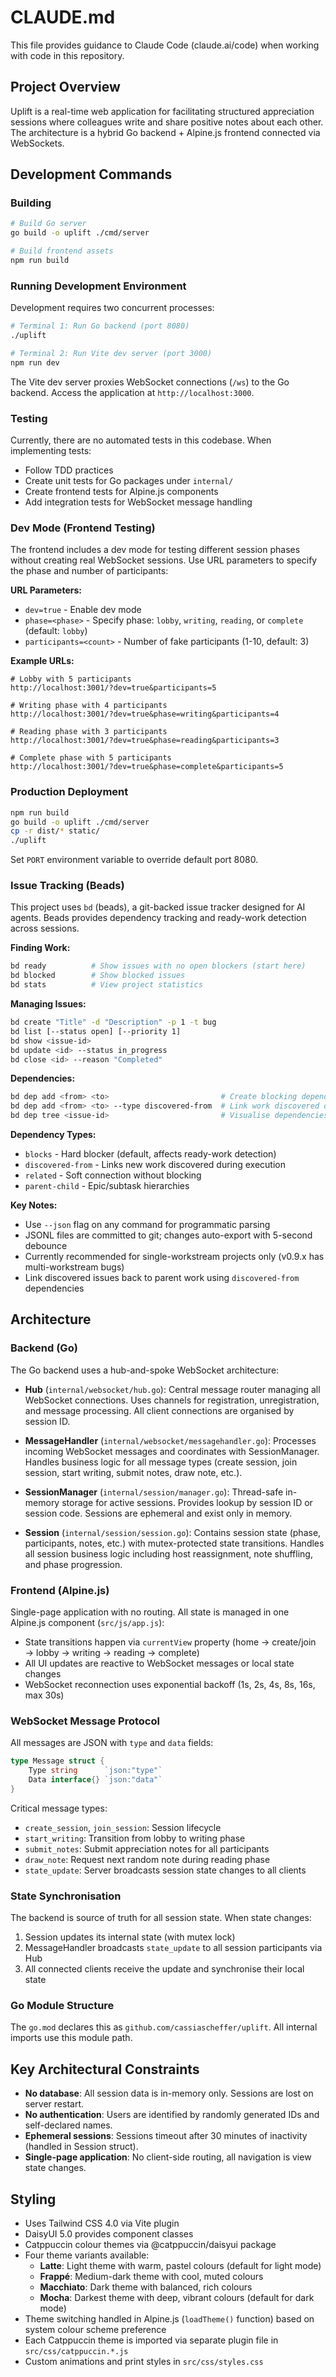 # CLAUDE.md

This file provides guidance to Claude Code (claude.ai/code) when working with code in this repository.

## Project Overview

Uplift is a real-time web application for facilitating structured appreciation sessions where colleagues write and share positive notes about each other. The architecture is a hybrid Go backend + Alpine.js frontend connected via WebSockets.

## Development Commands

### Building

```bash
# Build Go server
go build -o uplift ./cmd/server

# Build frontend assets
npm run build
```

### Running Development Environment

Development requires two concurrent processes:

```bash
# Terminal 1: Run Go backend (port 8080)
./uplift

# Terminal 2: Run Vite dev server (port 3000)
npm run dev
```

The Vite dev server proxies WebSocket connections (`/ws`) to the Go backend. Access the application at `http://localhost:3000`.

### Testing

Currently, there are no automated tests in this codebase. When implementing tests:
- Follow TDD practices
- Create unit tests for Go packages under `internal/`
- Create frontend tests for Alpine.js components
- Add integration tests for WebSocket message handling

### Dev Mode (Frontend Testing)

The frontend includes a dev mode for testing different session phases without creating real WebSocket sessions. Use URL parameters to specify the phase and number of participants:

**URL Parameters:**
- `dev=true` - Enable dev mode
- `phase=<phase>` - Specify phase: `lobby`, `writing`, `reading`, or `complete` (default: `lobby`)
- `participants=<count>` - Number of fake participants (1-10, default: 3)

**Example URLs:**
```
# Lobby with 5 participants
http://localhost:3001/?dev=true&participants=5

# Writing phase with 4 participants
http://localhost:3001/?dev=true&phase=writing&participants=4

# Reading phase with 3 participants
http://localhost:3001/?dev=true&phase=reading&participants=3

# Complete phase with 5 participants
http://localhost:3001/?dev=true&phase=complete&participants=5
```

### Production Deployment

```bash
npm run build
go build -o uplift ./cmd/server
cp -r dist/* static/
./uplift
```

Set `PORT` environment variable to override default port 8080.

### Issue Tracking (Beads)

This project uses `bd` (beads), a git-backed issue tracker designed for AI agents. Beads provides dependency tracking and ready-work detection across sessions.

**Finding Work:**
```bash
bd ready          # Show issues with no open blockers (start here)
bd blocked        # Show blocked issues
bd stats          # View project statistics
```

**Managing Issues:**
```bash
bd create "Title" -d "Description" -p 1 -t bug
bd list [--status open] [--priority 1]
bd show <issue-id>
bd update <id> --status in_progress
bd close <id> --reason "Completed"
```

**Dependencies:**
```bash
bd dep add <from> <to>                         # Create blocking dependency
bd dep add <from> <to> --type discovered-from  # Link work discovered during task
bd dep tree <issue-id>                         # Visualise dependencies
```

**Dependency Types:**
- `blocks` - Hard blocker (default, affects ready-work detection)
- `discovered-from` - Links new work discovered during execution
- `related` - Soft connection without blocking
- `parent-child` - Epic/subtask hierarchies

**Key Notes:**
- Use `--json` flag on any command for programmatic parsing
- JSONL files are committed to git; changes auto-export with 5-second debounce
- Currently recommended for single-workstream projects only (v0.9.x has multi-workstream bugs)
- Link discovered issues back to parent work using `discovered-from` dependencies

## Architecture

### Backend (Go)

The Go backend uses a hub-and-spoke WebSocket architecture:

- **Hub** (`internal/websocket/hub.go`): Central message router managing all WebSocket connections. Uses channels for registration, unregistration, and message processing. All client connections are organised by session ID.

- **MessageHandler** (`internal/websocket/messagehandler.go`): Processes incoming WebSocket messages and coordinates with SessionManager. Handles business logic for all message types (create session, join session, start writing, submit notes, draw note, etc.).

- **SessionManager** (`internal/session/manager.go`): Thread-safe in-memory storage for active sessions. Provides lookup by session ID or session code. Sessions are ephemeral and exist only in memory.

- **Session** (`internal/session/session.go`): Contains session state (phase, participants, notes, etc.) with mutex-protected state transitions. Handles all session business logic including host reassignment, note shuffling, and phase progression.

### Frontend (Alpine.js)

Single-page application with no routing. All state is managed in one Alpine.js component (`src/js/app.js`):

- State transitions happen via `currentView` property (home → create/join → lobby → writing → reading → complete)
- All UI updates are reactive to WebSocket messages or local state changes
- WebSocket reconnection uses exponential backoff (1s, 2s, 4s, 8s, 16s, max 30s)

### WebSocket Message Protocol

All messages are JSON with `type` and `data` fields:

```go
type Message struct {
    Type string      `json:"type"`
    Data interface{} `json:"data"`
}
```

Critical message types:
- `create_session`, `join_session`: Session lifecycle
- `start_writing`: Transition from lobby to writing phase
- `submit_notes`: Submit appreciation notes for all participants
- `draw_note`: Request next random note during reading phase
- `state_update`: Server broadcasts session state changes to all clients

### State Synchronisation

The backend is source of truth for all session state. When state changes:
1. Session updates its internal state (with mutex lock)
2. MessageHandler broadcasts `state_update` to all session participants via Hub
3. All connected clients receive the update and synchronise their local state

### Go Module Structure

The `go.mod` declares this as `github.com/cassiascheffer/uplift`. All internal imports use this module path.

## Key Architectural Constraints

- **No database**: All session data is in-memory only. Sessions are lost on server restart.
- **No authentication**: Users are identified by randomly generated IDs and self-declared names.
- **Ephemeral sessions**: Sessions timeout after 30 minutes of inactivity (handled in Session struct).
- **Single-page application**: No client-side routing, all navigation is view state changes.

## Styling

- Uses Tailwind CSS 4.0 via Vite plugin
- DaisyUI 5.0 provides component classes
- Catppuccin colour themes via @catppuccin/daisyui package
- Four theme variants available:
  - **Latte**: Light theme with warm, pastel colours (default for light mode)
  - **Frappé**: Medium-dark theme with cool, muted colours
  - **Macchiato**: Dark theme with balanced, rich colours
  - **Mocha**: Darkest theme with deep, vibrant colours (default for dark mode)
- Theme switching handled in Alpine.js (`loadTheme()` function) based on system colour scheme preference
- Each Catppuccin theme is imported via separate plugin file in `src/css/catppuccin.*.js`
- Custom animations and print styles in `src/css/styles.css`
